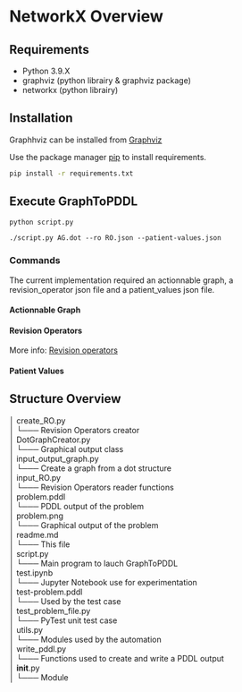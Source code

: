 # NetworkX Overview

## Requirements

- Python 3.9.X
- graphviz (python librairy & graphviz package)
- networkx (python librairy)

## Installation

Graphhviz can be installed from [Graphviz](https://graphviz.org/download/)

Use the package manager [pip](https://pip.pypa.io/en/stable/) to install requirements.

```bash
pip install -r requirements.txt
```

## Execute GraphToPDDL

````bash
python script.py
````
````shell
./script.py AG.dot --ro RO.json --patient-values.json
````

### Commands
The current implementation required an actionnable graph, a revision_operator json file and a patient_values json file.

#### Actionnable Graph

#### Revision Operators
More info: [Revision operators](../UseCases/Revision_Operators/readme.md)

#### Patient Values

## Structure Overview

│   create_RO.py    <br />
│   └─── Revision Operators creator    <br />
│   DotGraphCreator.py    <br />
│   └─── Graphical output class    <br />
│   input_output_graph.py    <br />
│   └─── Create a graph from a dot structure    <br />
│   input_RO.py    <br />
│   └─── Revision Operators reader functions    <br />
│   problem.pddl    <br />
│   └─── PDDL output of the problem    <br />
│   problem.png    <br />
│   └─── Graphical output of the problem    <br />
│   readme.md    <br />
│   └─── This file    <br />
│   script.py    <br />
│   └─── Main program to lauch GraphToPDDL    <br />
│   test.ipynb    <br />
│   └─── Jupyter Notebook use for experimentation    <br />
│   test-problem.pddl    <br />
│   └─── Used by the test case    <br />
│   test_problem_file.py    <br />
│   └─── PyTest unit test case    <br />
│   utils.py    <br />
│   └─── Modules used by the automation    <br />
│   write_pddl.py    <br />
│   └─── Functions used to create and write a PDDL output    <br />
│   __init__.py    <br />
│   └─── Module    <br />



